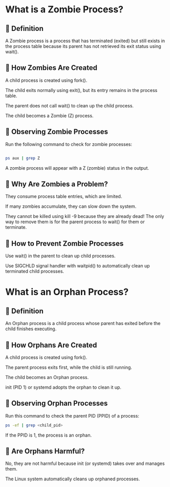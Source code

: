 # What is a Zombie Process?

## 🔸 Definition

A Zombie process is a process that has terminated (exited) but still exists in the process table because its parent has not retrieved its exit status using wait().

## 🔸 How Zombies Are Created

A child process is created using fork().

The child exits normally using exit(), but its entry remains in the process table.

The parent does not call wait() to clean up the child process.

The child becomes a Zombie (Z) process.

## 🔸 Observing Zombie Processes

Run the following command to check for zombie processes:

``` sh

ps aux | grep Z
```

A zombie process will appear with a Z (zombie) status in the output.

## 🔸 Why Are Zombies a Problem?

They consume process table entries, which are limited.

If many zombies accumulate, they can slow down the system.

They cannot be killed using kill -9 because they are already dead! The only way to remove them is for the parent process to wait() for them or terminate.

## 🔸 How to Prevent Zombie Processes

Use wait() in the parent to clean up child processes.

Use SIGCHLD signal handler with waitpid() to automatically clean up terminated child processes.

# What is an Orphan Process?

## 🔸 Definition

An Orphan process is a child process whose parent has exited before the child finishes executing.

## 🔸 How Orphans Are Created

A child process is created using fork().

The parent process exits first, while the child is still running.

The child becomes an Orphan process.

init (PID 1) or systemd adopts the orphan to clean it up.

## 🔸 Observing Orphan Processes

Run this command to check the parent PID (PPID) of a process:

``` sh
ps -ef | grep <child_pid>
```

If the PPID is 1, the process is an orphan.

## 🔸 Are Orphans Harmful?

No, they are not harmful because init (or systemd) takes over and manages them.

The Linux system automatically cleans up orphaned processes.